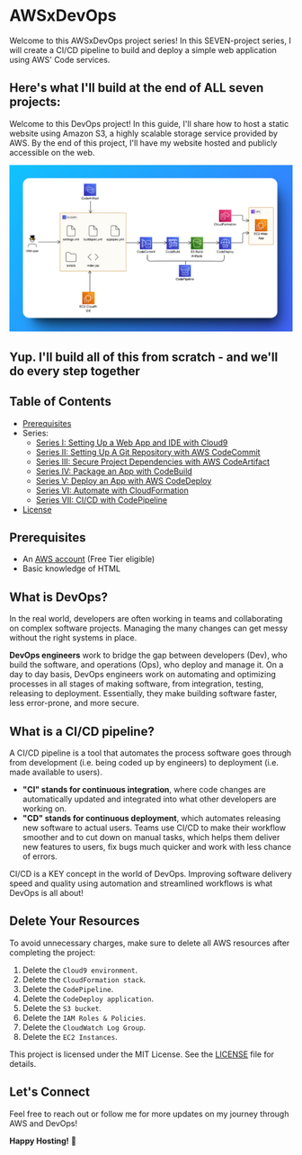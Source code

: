 # AWSxDevOps
Welcome to this AWSxDevOps project series! In this SEVEN-project series, I will create a CI/CD pipeline to build and deploy a simple web application using AWS' Code services.

## Here's what I'll build at the end of ALL seven projects:

Welcome to this DevOps project! In this guide, I'll share how to host a static website using Amazon S3, a highly scalable storage service provided by AWS. By the end of this project, I'll have my website hosted and publicly accessible on the web.

![complete-architecture](Series-I/assets/screenshots/complete-architecture.png)
## Yup. I'll build all of this from scratch - and we'll do every step together

## Table of Contents

- [Prerequisites](#prerequisites)
- Series:
  - [Series I: Setting Up a Web App and IDE with Cloud9](https://github.com/dahrihadri/AWSxDevOps/tree/main/Series-I)
  - [Series II: Setting Up A Git Repository with AWS CodeCommit](https://github.com/dahrihadri/AWSxDevOps/tree/main/Series-II)
  - [Series III: Secure Project Dependencies with AWS CodeArtifact](https://github.com/dahrihadri/AWSxDevOps/tree/main/Series-III)
  - [Series IV: Package an App with CodeBuild](https://github.com/dahrihadri/AWSxDevOps/tree/main/Series-IV)
  - [Series V: Deploy an App with AWS CodeDeploy](https://github.com/dahrihadri/AWSxDevOps/tree/main/Series-V)
  - [Series VI: Automate with CloudFormation](https://github.com/dahrihadri/AWSxDevOps/tree/main/Series-VI)
  - [Series VII: CI/CD with CodePipeline](https://github.com/dahrihadri/AWSxDevOps/tree/main/Series-VII)
- [License](LICENSE)

## Prerequisites

- An [AWS account](https://aws.amazon.com/free/) (Free Tier eligible)
- Basic knowledge of HTML

## What is DevOps?
In the real world, developers are often working in teams and collaborating on complex software projects. Managing the many changes can get messy without the right systems in place.

**DevOps engineers** work to bridge the gap between developers (Dev), who build the software, and operations (Ops), who deploy and manage it. On a day to day basis, DevOps engineers work on automating and optimizing processes in all stages of making software, from integration, testing, releasing to deployment. Essentially, they make building software faster, less error-prone, and more secure.

## What is a CI/CD pipeline?

A CI/CD pipeline is a tool that automates the process software goes through from development (i.e. being coded up by engineers) to deployment (i.e. made available to users).
  - **"CI" stands for continuous integration**, where code changes are automatically updated and integrated into what other developers are working on.
  - **"CD" stands for continuous deployment**, which automates releasing new software to actual users.
Teams use CI/CD to make their workflow smoother and to cut down on manual tasks, which helps them deliver new features to users, fix bugs much quicker and work with less chance of errors.

CI/CD is a KEY concept in the world of DevOps. Improving software delivery speed and quality using automation and streamlined workflows is what DevOps is all about!


## Delete Your Resources

To avoid unnecessary charges, make sure to delete all AWS resources after completing the project:

1. Delete the `Cloud9 environment`.
2. Delete the `CloudFormation stack`.
3. Delete the `CodePipeline`.
4. Delete the `CodeDeploy application`.
5. Delete the `S3 bucket`.
6. Delete the `IAM Roles & Policies`.
7. Delete the `CloudWatch Log Group`.
8. Delete the `EC2 Instances`.


This project is licensed under the MIT License. See the [LICENSE](LICENSE) file for details.

## Let's Connect

Feel free to reach out or follow me for more updates on my journey through AWS and DevOps!

**Happy Hosting!** 🌟
